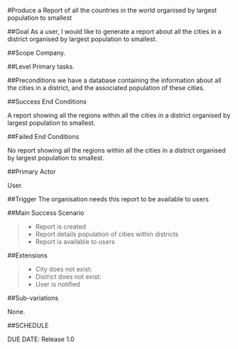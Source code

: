 #Produce a Report of all the countries in the world organised by largest population to smallest

##Goal
As a user, I would like to generate a report about all the cities in a district organised by largest population to smallest.

##Scope
Company.

##Level
Primary tasks.

##Preconditions
we have a database containing the information about all the cities in a district, and the associated population of these cities.


##Success End Conditions

A report showing all the regions within all the cities in a district organised by largest population to smallest.

##Failed End Conditions

No report showing all the regions within all the cities in a district organised by largest population to smallest.

##Primary Actor

User.

##Trigger
The organisation needs this report to be available to users

##Main Success Scenario

>- Report is created
>- Report details population of cities within districts
>- Report is available to users

##Extensions

>- City does not exist:
>- District does not exist:
>- User is notified

##Sub-variations

None.

##SCHEDULE

DUE DATE: Release 1.0
